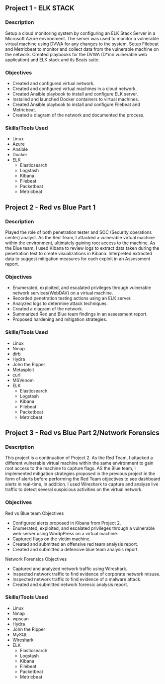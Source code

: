 ## Project 1 - ELK STACK

### Description

Setup a cloud monitoring system by configuring an ELK Stack Server in a Microsoft Azure environment. The server was used to monitor a vulnerable virtual machine using DVWA for any changes to the system. Setup Filebeat and Metricbeat to monitor and collect data from the vulnerable machine on the network. Created playbooks for the DVWA (D*mn vulnerable web application) and ELK stack and its Beats suite. 
 
### Objectives

- Created and configured virtual network.
- Created and configured virtual machines in a cloud network.
- Created Ansible playbook to install and configure ELK server.
- Installed and launched Docker containers to virtual machines.
- Created Ansible playbook to install and configure Filebeat and Metricbeat.
- Created a diagram of the network and documented the process.

### Skills/Tools Used

- Linux
- Azure
- Ansible
- Docker
- ELK
  - Elasticsearch
  - Logstash
  - Kibana
  - Filebeat
  - Packetbeat
  - Metricbeat

## Project 2 - Red vs Blue Part 1

### Description

Played the role of both penetration tester and SOC (Security operations center) analyst. As the Red Team, I attacked a vulnerable virtual machine within the environment, ultimately gaining root access to the machine. As the Blue team, I used Kibana to review logs to extract data taken during the penetration test to create visualizations in Kibana. Interpreted extracted data to suggest mitigation measures for each exploit in an Assessment report. 

### Objectives

- Enumerated, exploited, and escalated privileges through vulnerable network services(WebDAV) on a virtual machine.
- Recorded penetration testing actions using an ELK server.
- Analyzed logs to determine attack techniques.
- Created a diagram of the network.
- Summarized Red and Blue team findings in an assessment report.
- Proposed hardening and mitigation strategies.

### Skills/Tools Used

- Linux
- Nmap
- dirb
- Hydra
- John the Ripper
- Metasploit
- curl
- MSVenom
- ELK
  - Elasticsearch
  - Logstash
  - Kibana
  - Filebeat
  - Packetbeat
  - Metricbeat

## Project 3 - Red vs Blue Part 2/Network Forensics

### Description

This project is a continuation of Project 2. As the Red Team, I attacked a different vulnerable virtual machine within the same environment to gain root access to the machine to capture flags. AS the Blue team, I implemented mitigation strategies proposed in the previous project in the form of alerts before performing the Red Team objectives to see dashboard alerts in real-time, in addition. I used Wireshark to capture and analyze live traffic to detect several suspicious activities on the virtual network. 

### Objectives

Red vs Blue team Objectives

- Configured alerts proposed in Kibana from Project 2.
- Enumerated, exploited, and escalated privileges through a vulnerable web server using WordpPress on a virtual machine.
- Captured flags on the victim machine.
- Created and submitted an offensive red team analysis report.
- Created and submitted a defensive blue team analysis report.

Network Forensics Objectives

- Captured and analyzed network traffic using Wireshark.
- Inspected network traffic to find evidence of corporate network misuse. 
- Inspected network traffic to find evidence of a malware attack.
- Created and submitted network forensic analysis report.

### Skills/Tools Used

- Linux
- Nmap
- wpscan
- Hydra
- John the Ripper
- MySQL
- Wireshark
- ELK
  - Elasticsearch
  - Logstash
  - Kibana
  - Filebeat
  - Packetbeat
  - Metricbeat
